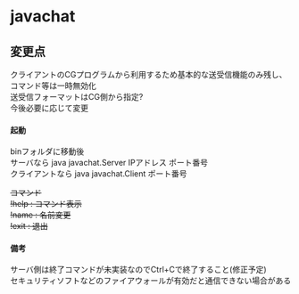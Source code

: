 # javachat

## 変更点  
クライアントのCGプログラムから利用するため基本的な送受信機能のみ残し、コマンド等は一時無効化  
送受信フォーマットはCG側から指定?  
今後必要に応じて変更  

#### 起動  
binフォルダに移動後  
サーバなら java javachat.Server IPアドレス ポート番号  
クライアントなら java javachat.Client ポート番号  

~~コマンド  
!help : コマンド表示  
!name : 名前変更  
!exit : 退出~~  

#### 備考  
サーバ側は終了コマンドが未実装なのでCtrl+Cで終了すること(修正予定)  
セキュリティソフトなどのファイアウォールが有効だと通信できない場合がある  


